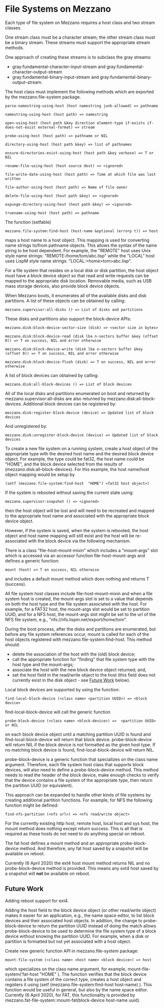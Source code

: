 <!--- -*- eval: (auto-fill-mode 1); eval: (flyspell-mode 1); -*- --->

# File Systems on Mezzano

Each type of file system on Mezzano requires a host class and two
stream classes.

One stream class must be a character stream; the other stream class
must be a binary stream. These streams must support the appropriate
stream methods.

One approach of creating these streams is to subclass the gray
streams:
  * gray:fundamental-character-input-stream and gray:fundamental-character-output-stream
  * gray:fundamental-binary-input-stream and gray:fundamental-binary-output-stream.

The host class must implement the following methods which are exported
by the mezzano.file-system package.

    parse-namestring-using-host (host namestring junk-allowed) => pathname

    namestring-using-host (host path) => namestring

    open-using-host (host path &key direction element-type if-exists if-does-not-exist external-format) => stream

    probe-using-host (host path) => pathname or NIL

    directory-using-host (host path &key) => list of pathnames

    ensure-directories-exist-using-host (host path &key verbose) => T or NIL

    rename-file-using-host (host source dest) => <ignored>

    file-write-date-using-host (host path) => Time at which file was last written

    file-author-using-host (host path) => Name of file owner

    delete-file-using-host (host path &key) => <ignored>

    expunge-directory-using-host (host path &key) => <ignored>

    truename-using-host (host path) => pathname

The function (setfable)

    mezzano.file-system:find-host (host-name &optional (errorp t)) => host

maps a host name to a host object. This mapping is used for converting
name strings to/from pathname objects.  This allows the syntax of the
name string to be host dependent. For example, the "REMOTE" host uses
Unix style name strings: "REMOTE:/home/tom/abc.lisp" while the "LOCAL"
host uses LispM style name strings: "LOCAL:>home>tom>abc.lisp".

For a file system that resides on a local disk or disk partition, the
host object must have a block device object so that read and write
requests can be mapped to the appropriate disk location. Removable
media, such as USB mass storage devices, also provide block device
objects.

When Mezzano boots, it enumerates all of the available disks and disk
partitions. A list of these objects can be obtained by calling:

    mezzano.supervisor:all-disks () => List of disks and partitions

These disks and partitions also support the block-device APIs:

    mezzano.disk:block-device-sector-size (disk) => <sector size in bytes>

    mezzano.disk:block-device-read (disk lba n-sectors buffer &key (offset 0)) => T on success, NIL and error otherwise

    mezzano.disk:block-device-write (disk lba n-sectors buffer &key (offset 0)) => T on success, NIL and error otherwise

    mezzano.disk:block-device-flush (disk) => T on success, NIL and error otherwise

A list of block devices can obtained by calling:

    mezzano.disk:all-block-devices () => List of block devices

All of the local disks and partitions enumerated on boot and returned
by mezzano.supervisor:all-disks are also returned by
mezzano.disk:all-block-devices. Additional block devices can be
registered by:

    mezzano.disk:register-block-device (device) => Updated list of block devices

And unregistered by:

    mezzano.disk:unregister-block-device (device) => Updated list of block devices

To create a new file system on a running system, create a host object
of the appropriate type with the desired host name and the desired
block device object. For example, the type could be fat32, the host
name could be "HOME", and the block device  selected from the results of
(mezzano.disk:all-block-devices). For this example, the host name/host
object mapping would be setup by

    (setf (mezzano.file-system:find-host  "HOME") <fat32 host object>)

If the system is rebooted without saving the current state using:

    mezzano.supervisor:snapshot () => <ignored>

then the host object will be lost and will need to be recreated and
mapped to the appropriate host name and associated with the
appropriate block device object.

However, if the system is saved, when the system is rebooted, the host
object and host name mapping will still exist and the host will be
re-associated with the block device via the following mechanism.

There is a class "file-host-mount-mixin" which includes a "mount-args"
slot which is accessed via an accessor function file-host-mount-args
and defines a generic function:

    mount (host) => T on success, NIL otherwise

and includes a default mount method which does nothing and returns T
(success).

All file system host classes include file-host-mount-mixin and when a
file system host is created, the mount-args slot is set to a value
that depends on both the host type and the file system associated with
the host. For example, for a FAT32 host, the mount-args slot would be
set to partition UUID, and for a NFS host, the mount-args slot might
be set to the url of the NFS file system, e.g.,
"nfs://nfs.lispm.net/export/home/tom".

During the boot process, after the disks and partitions are
enumerated, but before any file system references occur, mount is
called for each of the host objects registered with
mezzano.file-system:find-host. This method should:

  * delete the association of the host with the (old) block device;
  * call the appropriate function for "finding" that file system type
with the host type and the mount-args;
  * associate the host with the new block device object returned; and,
  * set the host field in the read/write object to the host (this
field does not currently exist in the disk object - see
[Future Work](#future-work) below).

Local block devices are supported by using the function:

    find-local-block-device (<class name> <partition UUID>) => <block device>

find-local-block-device will call the generic function

    probe-block-device (<class name> <block-device>) =>  <partition UUID> or NIL

on each block device object until a matching partition UUID is found
and find-local-block-device will return that block
device. probe-block-device will return NIL if the block device is not
formatted as the given host type. If no matching block device is
found, find-local-block-device will return NIL.

probe-block-device is a generic function that specializes on the class
name argument. Therefore, each file system host class that supports
block devices, will also need to define a probe-block-device
method. This method needs to read the header of the block device, make
enough checks to verify that the device contains a file system of the
appropriate type, then return the partition UUID (or equivalent).

This approach can be expanded to handle other kinds of file systems by
creating additional partition functions. For example, for NFS the
following function might be defined:

    find-nfs-partition (<nfs url>) => <nfs read/write object>

For the currently existing http host, remote host, local host and sys
host, the mount method does nothing except return success. This is all
that is required as these hosts do not need to do anything special on
reboot.

The fat host defines a mount method and an appropriate
probe-block-device method. And therefore, any fat host saved by a
snapshot will be available on reboot.

Currently (6 April 2020) the ext4 host mount method returns NIL and no
probe-block-device method is provided. This means any ext4 host saved
by a snapshot will **not** be available on reboot.

## Future Work

Adding reboot support for ext4.

Adding the host field to the block device object (or other read/write
object) makes it easier for an application, e.g., the name space
editor, to list block devices and their associated host objects. In
addition, the change to probe-block-device to return the partition
UUID instead of doing the match allows probe-block-device to be used
to determine the file system type of a block device without knowing
the partition UUID. For example, when a disk or partition is formatted
but not yet associated with a host object.

Create new generic function API in mezzano.file-system package:

    mount-file-system (<class name> <host name> <block device>) => host

which specializes on the class name argument, for example,
mount-file-system('fat-host "HOME" <block device>). The function
verifies that the block device contains a file system of the correct
type, creates a host object and registers it using (setf
(mezzano.file-system:find-host host-name) <host object>). This
function would be useful in general, but also by the name space
editor. Currently (6 April 2020), for FAT, this functionality is
provided by mezzano.fat-file-system::mount-fat(block-device host-name
uuid).
